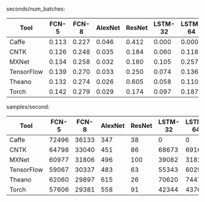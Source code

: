seconds/num_batches:

| Tool | FCN-5 | FCN-8 | AlexNet | ResNet | LSTM-32 | LSTM-64 |
|------|-------|-------|---------|--------|---------|---------|
|Caffe| 0.113 | 0.227 | 0.046 | 0.412 | 0.000 | 0.000 |
|CNTK| 0.126 | 0.248 | 0.035 | 0.184 | 0.060 | 0.118 |
|MXNet| 0.134 | 0.258 | 0.032 | 0.160 | 0.105 | 0.257 |
|TensorFlow| 0.139 | 0.270 | 0.033 | 0.250 | 0.074 | 0.136 |
|Theano| 0.132 | 0.274 | 0.026 | 0.605 | 0.058 | 0.110 |
|Torch| 0.142 | 0.279 | 0.029 | 0.174 | 0.097 | 0.187 |


samples/second:

| Tool | FCN-5 | FCN-8 | AlexNet | ResNet | LSTM-32 | LSTM-64 |
|------|-------|-------|---------|--------|---------|---------|
|Caffe| 72496 | 36133 | 347 | 38 | 0 | 0 |
|CNTK| 64798 | 33040 | 451 | 86 | 68673 | 69168 |
|MXNet| 60977 | 31806 | 496 | 100 | 39082 | 31821 |
|TensorFlow| 59067 | 30337 | 483 | 63 | 55343 | 60292 |
|Theano| 62060 | 29897 | 615 | 26 | 70620 | 74472 |
|Torch| 57606 | 29381 | 558 | 91 | 42344 | 43761 |

